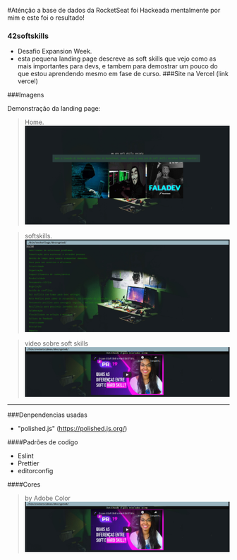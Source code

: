 
#Aténção a base de dados da RocketSeat foi Hackeada mentalmente por mim e este foi o resultado!

### 42softskills
- Desafio Expansion Week.
- esta pequena landing page descreve as  soft skills que vejo como as mais importantes para devs, e tambem para demostrar um pouco do que estou aprendendo mesmo em fase de curso.
###Site na Vercel
(link vercel)

###Imagens

Demonstração da landing page:
> Home.
![](https://github.com/Marilzon/42softskills/blob/main/src/assets/images/Home.png)

> softskills.
![](https://github.com/Marilzon/42softskills/blob/main/src/assets/images/SoftSkills.png)

> video sobre soft skills
![](https://github.com/Marilzon/42softskills/blob/main/src/assets/images/SoftSkillsVideo.png)

----

###Denpendencias usadas

- "polished.js" (https://polished.js.org/)

####Padrões de codigo

* Eslint
* Prettier
* editorconfig

####Cores
> by Adobe Color
![](https://github.com/Marilzon/42softskills/blob/main/src/assets/images/SoftSkillsVideo.png)
